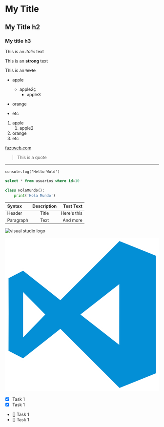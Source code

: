 
<!--Headings-->
# My Title
## My Title h2
### My title h3

<!-- italic -->
This is an *italic* text
<!---->
This is an **strong** text


This is an ~~texto~~

<!--Unsorted list-->
* apple
    * apple2ç
        * apple3

* orange
* etc


<!--Unsorted list-->
1. apple
    1. apple2
2. orange
3. etc


<!-- links -->
[faztweb.com](https://www.faztweb.com)

<!-- citas -->
>This is a quote



---
`console.log('Hello Wold')`

```sql
select * from usuarios where id=10

```


```python
class HolaMundo():
    print('Hola Mundo')

```

<!-- tablas -->

| Syntax      | Description | Test Text     |
| :---        |    :----:   |          ---: |
| Header      | Title       | Here's this   |
| Paragraph   | Text        | And more      |



<!-- imagen desde una url-->
![visual studio logo](https://www.returngis.net/wp-content/uploads/2015/11/VS-Code.png)



<!-- imagen desde la carpeta localmente-->
![visual studio logo](vs-code.png)


<!-- github markdown-->

* [x] Task 1
* [x] Task 1
* [] Task 1
* [] Task 1
